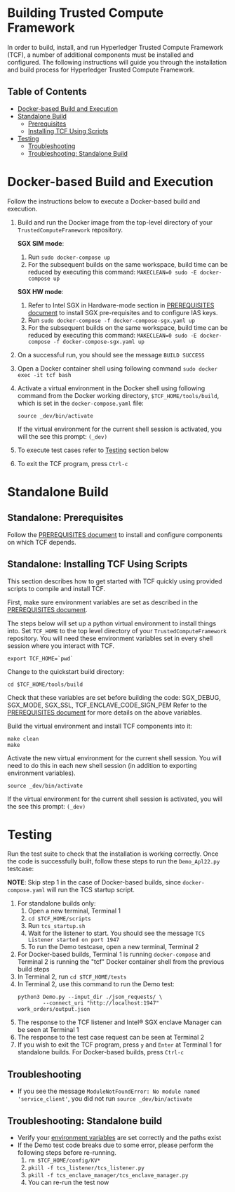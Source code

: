 <!--
Licensed under Creative Commons Attribution 4.0 International License
https://creativecommons.org/licenses/by/4.0/
-->
# Building Trusted Compute Framework

In order to build, install, and run Hyperledger Trusted Compute Framework
(TCF), a number of additional components must be installed and configured.
The following instructions will guide you through the installation and build
process for Hyperledger Trusted Compute Framework.

## Table of Contents

- [Docker-based Build and Execution](#dockerbuild)
- [Standalone Build](#standalonebuild)
    - [Prerequisites](#prerequisites)
    - [Installing TCF Using Scripts](#installtcf)
- [Testing](#testing)
    - [Troubleshooting](#troubleshooting)
    - [Troubleshooting: Standalone Build](#troubleshootingstandalone)

# <a name="dockerbuild"></a>Docker-based Build and Execution
Follow the instructions below to execute a Docker-based build and execution.
1. Build and run the Docker image from the top-level directory of your
   `TrustedComputeFramework` repository.

   **SGX SIM mode**:
   1. Run `sudo docker-compose up`
   2. For the subsequent builds on the same workspace, build time can be
      reduced by executing this command:
      `MAKECLEAN=0 sudo -E docker-compose up`

   **SGX HW mode**:
   1. Refer to Intel SGX in Hardware-mode section in
      [PREREQUISITES document](PREREQUISITES.md) to install SGX pre-requisites
      and to configure IAS keys.
   2. Run `sudo docker-compose -f docker-compose-sgx.yaml up`
   3. For the subsequent builds on the same workspace, build time can be
      reduced by executing this command:
      `MAKECLEAN=0 sudo -E docker-compose -f docker-compose-sgx.yaml up`
2. On a successful run, you should see the message `BUILD SUCCESS`
3. Open a Docker container shell using following command
   `sudo docker exec -it tcf bash`
4. Activate a virtual environment in the Docker shell using following command
   from the Docker working directory, `$TCF_HOME/tools/build`,
   which is set in the `docker-compose.yaml` file:
   ```
   source _dev/bin/activate
   ```
   If the virtual environment for the current shell session is activated,
   you will the see this prompt: `(_dev)`
5. To execute test cases refer to [Testing](#testing) section below
6. To exit the TCF program, press `Ctrl-c`

# <a name="standalonebuild"></a>Standalone Build
## <a name="prerequisites"></a>Standalone: Prerequisites
Follow the [PREREQUISITES document](PREREQUISITES.md) to install and configure
components on which TCF depends.

## <a name="installtcf"></a>Standalone: Installing TCF Using Scripts
This section describes how to get started with TCF quickly using provided
scripts to compile and install TCF.

First, make sure environment variables are set as described in the
[PREREQUISITES document](PREREQUISITES.md).

The steps below will set up a python virtual environment to install things
into. Set `TCF_HOME` to the top level directory of your
`TrustedComputeFramework` repository.
You will need these environment variables set in every shell session
where you interact with TCF.
```
export TCF_HOME=`pwd`
```

Change to the quickstart build directory:
```
cd $TCF_HOME/tools/build
```

Check that these variables are set before building the code:
SGX_DEBUG, SGX_MODE, SGX_SSL, TCF_ENCLAVE_CODE_SIGN_PEM
Refer to the [PREREQUISITES document](PREREQUISITES.md)
for more details on the above variables.

Build the virtual environment and install TCF components into it:
```
make clean
make
```

Activate the new virtual environment for the current shell session. You will
need to do this in each new shell session (in addition to exporting environment
variables).
```
source _dev/bin/activate
```
If the virtual environment for the current shell session is activated,
you will the see this prompt: `(_dev)`

# <a name="testing"></a>Testing

Run the test suite to check that the installation is working correctly.
Once the code is successfully built, follow these steps to run
the `Demo_Apl22.py` testcase:

**NOTE**: Skip step 1 in the case of Docker-based builds, since
`docker-compose.yaml` will run the TCS startup script.

1. For standalone builds only:
   1. Open a new terminal, Terminal 1
   2. `cd $TCF_HOME/scripts`
   3. Run `tcs_startup.sh`
   4. Wait for the listener to start. You should see the message
      `TCS Listener started on port 1947`
   5. To run the Demo testcase, open a new terminal, Terminal 2
2. For Docker-based builds, Terminal 1 is running `docker-compose` and
   Terminal 2 is running the "tcf" Docker container shell from the previous
   build steps
3. In Terminal 2, run `cd $TCF_HOME/tests`
4. In Terminal 2, use this command to run the Demo test:
   ```
   python3 Demo.py --input_dir ./json_requests/ \
           --connect_uri "http://localhost:1947" work_orders/output.json
   ```
5. The response to the TCF listener and Intel&reg; SGX enclave Manager can be
   seen at Terminal 1
6. The response to the test case request can be seen at Terminal 2
7. If you wish to exit the TCF program, press `y` and `Enter` at Terminal 1
   for standalone builds.
   For Docker-based builds, press `Ctrl-c`

## <a name="troubleshooting"></a>Troubleshooting
- If you see the message
  `ModuleNotFoundError: No module named 'service_client'`, you did not run
  `source _dev/bin/activate`

## <a name="troubleshootingstandalone"></a>Troubleshooting: Standalone build
- Verify your [environment variables](PREREQUISITES.md#environment) are set correctly and the paths exist
- If the Demo test code breaks due to some error, please perform the following steps
before re-running.
  1. `rm $TCF_HOME/config/KV* `
  2. `pkill -f tcs_listener/tcs_listener.py`
  3. `pkill -f tcs_enclave_manager/tcs_enclave_manager.py`
  4. You can re-run the test now

